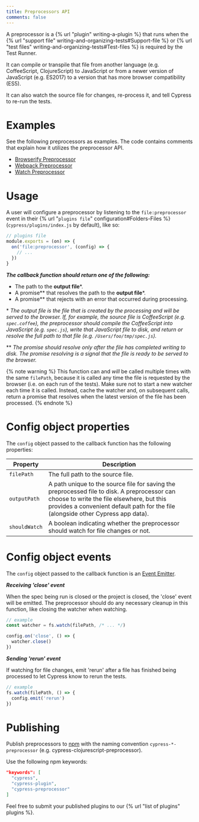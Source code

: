 ```yaml
---
title: Preprocessors API
comments: false
---
```


A preprocessor is a {% url "plugin" writing-a-plugin %} that runs when the {% url "support file" writing-and-organizing-tests#Support-file %} or {% url "test files" writing-and-organizing-tests#Test-files %} is required by the Test Runner.

It can compile or transpile that file from another language (e.g. CoffeeScript, ClojureScript) to JavaScript or from a newer version of JavaScript (e.g. ES2017) to a version that has more browser compatibility (ES5).

It can also watch the source file for changes, re-process it, and tell Cypress to re-run the tests.

# Examples

See the following preprocessors as examples. The code contains comments that explain how it utilizes the preprocessor API.

* [Browserify Preprocessor](https://github.com/cypress-io/cypress-browserify-preprocessor)
* [Webpack Preprocessor](https://github.com/cypress-io/cypress-webpack-preprocessor)
* [Watch Preprocessor](https://github.com/cypress-io/cypress-watch-preprocessor)

# Usage

A user will configure a preprocessor by listening to the `file:preprocessor` event in their {% url "`plugins file`" configuration#Folders-Files %} (`cypress/plugins/index.js` by default), like so:

```javascript
// plugins file
module.exports = (on) => {
  on('file:preprocessor', (config) => {
    // ...
  })
}
```

***The callback function should return one of the following:***

* The path to the **output file**\*.
* A promise\*\* that resolves the path to the **output file**\*.
* A promise\*\* that rejects with an error that occurred during processing.

\* *The output file is the file that is created by the processing and will be served to the browser. If, for example, the source file is CoffeeScript (e.g. `spec.coffee`), the preprocessor should compile the CoffeeScript into JavaScript (e.g. `spec.js`), write that JavaScript file to disk, and return or resolve the full path to that file (e.g. `/Users/foo/tmp/spec.js`).*

\*\* *The promise should resolve only after the file has completed writing to disk. The promise resolving is a signal that the file is ready to be served to the browser.*

{% note warning %}
This function can and *will* be called multiple times with the same `filePath`, because it is called any time the file is requested by the browser (i.e. on each run of the tests). Make sure not to start a new watcher each time it is called. Instead, cache the watcher and, on subsequent calls, return a promise that resolves when the latest version of the file has been processed.
{% endnote %}

# Config object properties

The `config` object passed to the callback function has the following properties:

Property | Description
--------- | ----------
`filePath` | The full path to the source file.
`outputPath` | A path unique to the source file for saving the preprocessed file to disk. A preprocessor can choose to write the file elsewhere, but this provides a convenient default path for the file (alongside other Cypress app data).
`shouldWatch` | A boolean indicating whether the preprocessor should watch for file changes or not.

# Config object events

The `config` object passed to the callback function is an [Event Emitter](https://nodejs.org/api/events.html#events_class_eventemitter).

***Receiving 'close' event***

When the spec being run is closed or the project is closed, the 'close' event will be emitted. The preprocessor should do any necessary cleanup in this function, like closing the watcher when watching.

```javascript
// example
const watcher = fs.watch(filePath, /* ... */)

config.on('close', () => {
  watcher.close()
})
```

***Sending 'rerun' event***

If watching for file changes, emit 'rerun' after a file has finished being processed to let Cypress know to rerun the tests.

```javascript
// example
fs.watch(filePath, () => {
  config.emit('rerun')
})
```

# Publishing

Publish preprocessors to [npm](https://www.npmjs.com/) with the naming convention `cypress-*-preprocessor` (e.g. cypress-clojurescript-preprocessor).

Use the following npm keywords:

```json
"keywords": [
  "cypress",
  "cypress-plugin",
  "cypress-preprocessor"
]
```

Feel free to submit your published plugins to our {% url "list of plugins" plugins %}.
